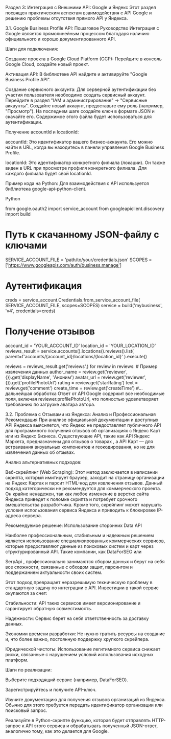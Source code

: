 Раздел 3: Интеграция с Внешними API: Google и Яндекс
Этот раздел посвящен практическим аспектам взаимодействия с API Google и решению проблемы отсутствия прямого API у Яндекса.

3.1. Google Business Profile API: Пошаговое Руководство
Интеграция с Google является прямолинейным процессом благодаря наличию официального и хорошо документированного API.

Шаги для подключения:

Создание проекта в Google Cloud Platform (GCP): Перейдите в консоль Google Cloud, создайте новый проект.

Активация API: В библиотеке API найдите и активируйте "Google Business Profile API".

Создание сервисного аккаунта: Для серверной аутентификации без участия пользователя необходимо создать сервисный аккаунт. Перейдите в раздел "IAM и администрирование" -> "Сервисные аккаунты". Создайте новый аккаунт, предоставьте ему роль (например, "Просмотр"). На последнем шаге создайте ключ в формате JSON и скачайте его. Содержимое этого файла будет использоваться для аутентификации.

Получение accountId и locationId:

accountId: Это идентификатор вашего бизнес-аккаунта. Его можно найти в URL, когда вы находитесь в панели управления Google Business Profile.

locationId: Это идентификатор конкретного филиала (локации). Он также виден в URL при просмотре профиля конкретного филиала. Для каждого филиала будет свой locationId.

Пример кода на Python:
Для взаимодействия с API используется библиотека google-api-python-client.

Python

from google.oauth2 import service_account
from googleapiclient.discovery import build

# Путь к скачанному JSON-файлу с ключами

SERVICE_ACCOUNT_FILE = 'path/to/your/credentials.json'
SCOPES = ['https://www.googleapis.com/auth/business.manage']

# Аутентификация

creds = service_account.Credentials.from_service_account_file(
SERVICE_ACCOUNT_FILE, scopes=SCOPES)
service = build('mybusiness', 'v4', credentials=creds)

# Получение отзывов

account_id = 'YOUR_ACCOUNT_ID'
location_id = 'YOUR_LOCATION_ID'
reviews_result = service.accounts().locations().reviews().list(
parent=f'accounts/{account_id}/locations/{location_id}'
).execute()

reviews = reviews_result.get('reviews',)
for review in reviews: # Пример извлечения данных
author_name = review.get('reviewer', {}).get('displayName', 'Аноним')
avatar_url = review.get('reviewer', {}).get('profilePhotoUrl')
rating = review.get('starRating')
text = review.get('comment')
create_time = review.get('createTime')
#... дальнейшая обработка
Ответ от API Google содержит все необходимые поля, включая reviewer.profilePhotoUrl, что полностью удовлетворяет требованию по загрузке аватара автора.

3.2. Проблема с Отзывами из Яндекса: Анализ и Профессиональная Рекомендация
При анализе официальной документации и доступных API Яндекса выясняется, что Яндекс не предоставляет публичного API для программного получения отзывов об организациях с Яндекс Карт или из Яндекс Бизнеса. Существующие API, такие как API Яндекс Маркета, предназначены для отзывов о товарах , а API Карт — для встраивания визуальных компонентов и геокодирования, но не для извлечения данных об отзывах.

Анализ альтернативных подходов:

Веб-скрейпинг (Web Scraping): Этот метод заключается в написании скрипта, который имитирует браузер, заходит на страницу организации на Яндекс Картах и парсит HTML-код для извлечения отзывов. Данный подход категорически не рекомендуется для коммерческого проекта. Он крайне ненадежен, так как любое изменение в верстке сайта Яндекса приведет к поломке скрипта и потребует срочного вмешательства разработчика. Кроме того, скрейпинг может нарушать условия использования сервиса Яндекса и приводить к блокировке IP-адреса сервера.

Рекомендуемое решение: Использование сторонних Data API

Наиболее профессиональным, стабильным и надежным решением является использование специализированных коммерческих сервисов, которые предоставляют данные из поисковых систем и карт через структурированный API. Такие компании, как DataForSEO или

SerpApi , профессионально занимаются сбором данных и берут на себя все сложности, связанные с обходом защит, парсингом и поддержанием актуальности своих систем.

Этот подход превращает неразрешимую техническую проблему в стандартную задачу по интеграции с API. Инвестиции в такой сервис окупаются за счет:

Стабильности: API таких сервисов имеет версионирование и гарантирует обратную совместимость.

Надежности: Сервис берет на себя ответственность за доставку данных.

Экономии времени разработки: Не нужно тратить ресурсы на создание и, что более важно, постоянную поддержку хрупкого скрейпера.

Юридической чистоты: Использование легитимного сервиса снижает риски, связанные с нарушением условий использования исходных платформ.

Шаги по реализации:

Выберите подходящий сервис (например, DataForSEO).

Зарегистрируйтесь и получите API-ключ.

Изучите документацию для получения отзывов организаций из Яндекса. Обычно для этого требуется передать идентификатор организации или поисковый запрос.

Реализуйте в Python-скрипте функцию, которая будет отправлять HTTP-запрос к API этого сервиса и обрабатывать полученный JSON-ответ, аналогично тому, как это делается для Google.
